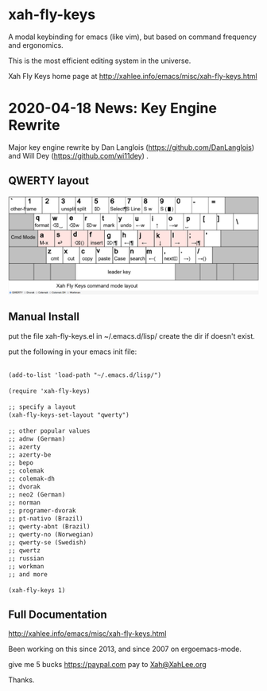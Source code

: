 xah-fly-keys
===================

A modal keybinding for emacs (like vim), but based on command frequency and ergonomics.

This is the most efficient editing system in the universe.

Xah Fly Keys home page at
http://xahlee.info/emacs/misc/xah-fly-keys.html

2020-04-18 News: Key Engine Rewrite
===================

Major key engine rewrite by Dan Langlois (https://github.com/DanLanglois) and Will Dey (https://github.com/wi11dey) .

QWERTY layout
-------------------
![xah-fly-keys qwerty layout](xah_fly_keys_qwerty_layout_2024-06-16.png)

Manual Install
-------------------

put the file xah-fly-keys.el in ~/.emacs.d/lisp/
create the dir if doesn't exist.

put the following in your emacs init file:

```elisp

(add-to-list 'load-path "~/.emacs.d/lisp/")

(require 'xah-fly-keys)

;; specify a layout
(xah-fly-keys-set-layout "qwerty")

;; other popular values
;; adnw (German)
;; azerty
;; azerty-be
;; bepo
;; colemak
;; colemak-dh
;; dvorak
;; neo2 (German)
;; norman
;; programer-dvorak
;; pt-nativo (Brazil)
;; qwerty-abnt (Brazil)
;; qwerty-no (Norwegian)
;; qwerty-se (Swedish)
;; qwertz
;; russian
;; workman
;; and more

(xah-fly-keys 1)
```

Full Documentation
-------------------

http://xahlee.info/emacs/misc/xah-fly-keys.html

Been working on this since 2013, and since 2007 on ergoemacs-mode.

give me 5 bucks https://paypal.com pay to Xah@XahLee.org

Thanks.
